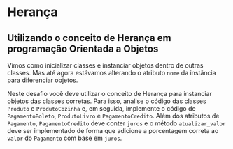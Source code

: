 # Herança
## Utilizando o conceito de Herança em programação Orientada a Objetos

Vimos como inicializar classes e instanciar objetos dentro de outras
classes. Mas até agora estávamos alterando o atributo `nome` da instância para
diferenciar objetos.

Neste desafio você deve utilizar o conceito de Herança
para instanciar objetos das classes corretas. Para isso, analise o código das
classes `Produto` e `ProdutoCozinha` e, em seguida, implemente o código de
`PagamentoBoleto`, `ProdutoLivro` e `PagamentoCredito`. Além dos
atributos de `Pagamento`, `PagamentoCredito` deve conter `juros` e o método
`atualizar_valor` deve ser implementado de forma que adicione a porcentagem
correta ao `valor` do `Pagamento` com base em `juros`.
